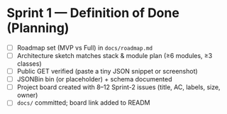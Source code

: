 # Sprint 1 — Definition of Done (Planning)
- [ ] Roadmap set (MVP vs Full) in `docs/roadmap.md`
- [ ] Architecture sketch matches stack & module plan (≥6 modules, ≥3 classes)
- [ ] Public GET verified (paste a tiny JSON snippet or screenshot)
- [ ] JSONBin bin (or placeholder) + schema documented
- [ ] Project board created with 8–12 Sprint-2 issues (title, AC, labels, size, owner)
- [ ] `docs/` committed; board link added to READM